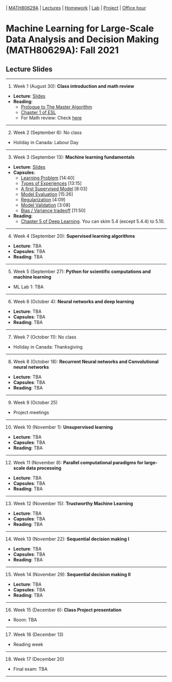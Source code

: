 | [MATH80629A](main.md) | [Lectures](lectures.md) | [Homework](homework.md) | [Lab](lab.md) | [Project](project.md) | [Office hour](office_hr.md)
# Machine Learning for Large-Scale Data Analysis and Decision Making (MATH80629A): Fall 2021

## Lecture Slides
___
1. <span style="font-size:1em;">Week 1 (August 30): **Class introduction and math review**</span>
- **Lecture**: [Slides]()
- **Reading**: 
  * [Prologue to The Master Algorithm](http://homes.cs.washington.edu/~pedrod/Prologue.pdf)
  * [Chapter 1 of ESL](https://web.stanford.edu/~hastie/Papers/ESLII.pdf)
  * For Math review: Check [here](http://www.cs.toronto.edu/~lcharlin/courses/80-629/math_resources.html)
___
2. <span style="font-size:1em;">Week 2 (September 6): No class </span>
- Holiday in Canada: Labour Day
___
3. <span style="font-size:1em;">Week 3 (September 13): **Machine learning fundamentals**</span> 
- **Lecture**: [Slides]()
- **Capsules**:  
  * [Learning Problem](https://youtu.be/XHjYLAooCQI) [14:40]
  * [Types of Experiences](https://youtu.be/bUrw6MWiI7E) [13:15]
  * [A first Supervised Model](https://www.youtube.com/watch?v=fu8IBbPREBg) [8:03]
  * [Model Evaluation](https://youtu.be/jB69v09vrn8) [15:26]
  * [Regularization](https://www.youtube.com/watch?v=SFzhFrWOTEI) [4:09]
  * [Model Validation](https://www.youtube.com/watch?v=WoFGyFvyoeo) [3:08]
  * [Bias / Variance tradeoff](https://www.youtube.com/watch?v=L5Hehy9s8SI) [11:50]
- **Reading**:  
  * [Chapter 5 of Deep Learning](http://www.deeplearningbook.org/contents/ml.html). You can skim 5.4 (except 5.4.4) to 5.10.  
___
4. <span style="font-size:1em;">Week 4 (September 20): **Supervised learning algorithms**</span> 
- **Lecture**: TBA
- **Capsules**: TBA
- **Reading**: TBA
___
5. <span style="font-size:1em;">Week 5 (September 27): **Python for scientific computations and machine learning**</span> 
- ML Lab 1: TBA
___
6. <span style="font-size:1em;">Week 6 (October 4): **Neural networks and deep learning**</span> 
- **Lecture**: TBA
- **Capsules**: TBA
- **Reading**: TBA
___
7. <span style="font-size:1em;">Week 7 (October 11): No class</span>
* Holiday in Canada: Thanksgiving
___
8. <span style="font-size:1em;">Week 8 (October 18): **Recurrent Neural networks and Convolutional neural networks**</span> 
- **Lecture**: TBA
- **Capsules**: TBA
- **Reading**: TBA
___
9. <span style="font-size:1em;">Week 9 (October 25)</span> 
- Project meetings
___
10. <span style="font-size:1em;">Week 10 (November 1): **Unsupervised learning**</span> 
- **Lecture**: TBA
- **Capsules**: TBA
- **Reading**: TBA
___
12. <span style="font-size:1em;">Week 11 (November 8): **Parallel computational paradigms for large-scale data processing**</span>
- **Lecture**: TBA
- **Capsules**: TBA
- **Reading**: TBA
___
13. <span style="font-size:1em;">Week 12 (November 15): **Trustworthy Machine Learning**</span> 
- **Lecture**: TBA
- **Capsules**: TBA
- **Reading**: TBA
___
14. <span style="font-size:1em;">Week 13 (November 22): **Sequential decision making I**</span> 
- **Lecture**: TBA
- **Capsules**: TBA
- **Reading**: TBA
___
15. <span style="font-size:1em;">Week 14 (November 29): **Sequential decision making II**</span> 
- **Lecture**: TBA
- **Capsules**: TBA
- **Reading**: TBA
___
16. <span style="font-size:1em;">Week 15 (December 6): **Class Project presentation**</span>
* Room: TBA
___
17. <span style="font-size:1em;">Week 16 (December 13)</span>
* Reading week
___
18. <span style="font-size:1em;">Week 17 (December 20)</span>
* Final exam: TBA
___

